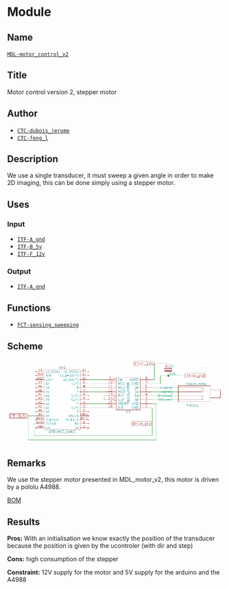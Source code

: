 # Module
<!---![](viewme.png)--->

## Name
[`MDL-motor_control_v2`]()

## Title
Motor control version 2, stepper motor

## Author
* [`CTC-dubois_jerome`]()
* [`CTC-feng_l`]()

## Description
We use a single transducer, it must sweep a given angle in order to make 2D imaging, this can be done simply using a stepper motor.

## Uses
### Input
* [`ITF-A_gnd`]()
* [`ITF-B_5v`]()
* [`ITF-F_12v`]()

### Output
* [`ITF-A_gnd`]()

## Functions
* [`FCT-sensing_sweeping`]()

## Scheme
![](./images/scheme.png)

## Remarks
We use the stepper motor presented in MDL_motor_v2, this motor is driven by a pololu A4988.

[BOM](./src/MDL_motor_control_v2.csv)

## Results

**Pros:** With an initialisation we know exactly the position of the transducer because the position is given by the ucontroler (with dir and step)

**Cons:** high consumption of the stepper

**Constraint:** 12V supply for the motor and 5V supply for the arduino and the A4988

